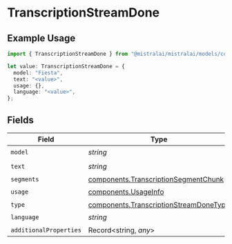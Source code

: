 # TranscriptionStreamDone

## Example Usage

```typescript
import { TranscriptionStreamDone } from "@mistralai/mistralai/models/components";

let value: TranscriptionStreamDone = {
  model: "Fiesta",
  text: "<value>",
  usage: {},
  language: "<value>",
};
```

## Fields

| Field                                                                                            | Type                                                                                             | Required                                                                                         | Description                                                                                      |
| ------------------------------------------------------------------------------------------------ | ------------------------------------------------------------------------------------------------ | ------------------------------------------------------------------------------------------------ | ------------------------------------------------------------------------------------------------ |
| `model`                                                                                          | *string*                                                                                         | :heavy_check_mark:                                                                               | N/A                                                                                              |
| `text`                                                                                           | *string*                                                                                         | :heavy_check_mark:                                                                               | N/A                                                                                              |
| `segments`                                                                                       | [components.TranscriptionSegmentChunk](../../models/components/transcriptionsegmentchunk.md)[]   | :heavy_minus_sign:                                                                               | N/A                                                                                              |
| `usage`                                                                                          | [components.UsageInfo](../../models/components/usageinfo.md)                                     | :heavy_check_mark:                                                                               | N/A                                                                                              |
| `type`                                                                                           | [components.TranscriptionStreamDoneType](../../models/components/transcriptionstreamdonetype.md) | :heavy_minus_sign:                                                                               | N/A                                                                                              |
| `language`                                                                                       | *string*                                                                                         | :heavy_check_mark:                                                                               | N/A                                                                                              |
| `additionalProperties`                                                                           | Record<string, *any*>                                                                            | :heavy_minus_sign:                                                                               | N/A                                                                                              |